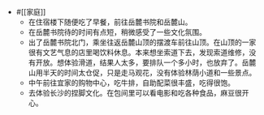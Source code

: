 - #[[家庭]]
    - 在住宿楼下随便吃了早餐，前往岳麓书院和岳麓山。
    - 在岳麓书院待的时间有点短，稍微感受了一些文化氛围。
    - 出了岳麓书院北门，乘坐往返岳麓山顶的摆渡车前往山顶。在山顶的一家很有文艺气息的店里喝饮料休息。本来想坐索道下去，发现索道维修，没有开放。想体验滑道，结果人太多，要排队一个多小时，也放弃了。岳麓山用半天的时间太仓促，只是走马观花，没有体验林荫小道和一些景点。
    - 中午前往宜家的购物中心，吃牛排，自助配菜很丰盛，吃得很饱。
    - 去体验长沙的捏脚文化。在包间里可以看电影和吃各种食品，麻豆很开心。
